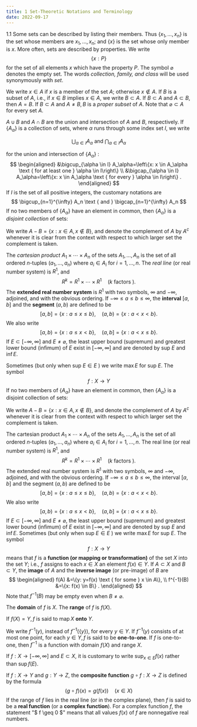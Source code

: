 ```yaml
---
title: 1 Set-Theoretic Notations and Terminology
date: 2022-09-17
---
```



1.1 Some sets can be described by listing their members. Thus $\left\{x_1, \ldots, x_n\right\}$ is the set whose members are $x_1, \ldots, x_n$; and $\{x\}$ is the set whose only member is $x$. More often, sets are described by properties. We write
$$
\{x: P\}
$$
for the set of all elements $x$ which have the property $P$. The symbol $\varnothing$ denotes the empty set. The words *collection, family, and class* will be used synonymously with *set*.

We write $x \in A$ if $x$ is a member of the set $A$; otherwise $x \notin A$. If $B$ is a subset of $A$, i.e., if $x \in B$ implies $x \in A$, we write $B \subset A$. If $B \subset A$ and $A \subset B$, then $A=B$. If $B \subset A$ and $A \neq B, B$ is a *proper subset* of $A$. Note that $\varnothing \subset A$ for every set $A$.

$A \cup B$ and $A \cap B$ are the union and intersection of $A$ and $B$, respectively. If $\left\{A_\alpha\right\}$ is a collection of sets, where $\alpha$ runs through some index set $I$, we write

$$
\bigcup_{\alpha \in I} A_\alpha \text { and } \bigcap_{\alpha \in I} A_\alpha
$$

for the union and intersection of $\left\{A_\alpha\right\}$ :
$$
\begin{aligned}
&\bigcup_{\alpha \in I} A_\alpha=\left\{x: x \in A_\alpha \text { for at least one } \alpha \in I\right\} \\
&\bigcap_{\alpha \in I} A_\alpha=\left\{x: x \in A_\alpha \text { for every } \alpha \in I\right\} .
\end{aligned}
$$
If $I$ is the set of all positive integers, the customary notations are
$$
\bigcup_{n=1}^{\infty} A_n \text { and } \bigcap_{n=1}^{\infty} A_n
$$
If no two members of $\left\{A_\alpha\right\}$ have an element in common, then $\left\{A_\alpha\right\}$ is a *disjoint collection* of sets:

We write $A-B=\{x: x \in A, x \notin B\}$, and denote the complement of $A$ by $A^c$ whenever it is clear from the context with respect to which larger set the complement is taken.

The *cartesian product* $A_1 \times \cdots \times A_n$ of the sets $A_1, \ldots, A_n$ is the set of all ordered $n$-tuples $\left(a_1, \ldots, a_n\right)$ where $a_i \in A_i$ for $i=1, \ldots, n$.
The *real line* (or real number system) is $R^1$, and
$$
R^k=R^1 \times \cdots \times R^1 \quad(k \text { factors }) .
$$
The **extended real number system** is $R^1$ with two symbols, $\infty$ and $-\infty$, adjoined, and with the obvious ordering. If $-\infty \leq a \leq b \leq \infty$, the **interval** $[a, b]$ and the **segment** $(a, b)$ are defined to be
$$
[a, b]=\{x: a \leq x \leq b\}, \quad(a, b)=\{x: a<x<b\} .
$$
We also write
$$
[a, b)=\{x: a \leq x<b\}, \quad(a, b]=\{x: a<x \leq b\} .
$$
If $E \subset[-\infty, \infty]$ and $E \neq \varnothing$, the least upper bound (supremum) and greatest lower bound (infimum) of $E$ exist in $[-\infty, \infty]$ and are denoted by sup $E$ and $\inf E$.

Sometimes (but only when sup $E \in E$ ) we write $\max E$ for sup $E$.
The symbol
$$
f: X \rightarrow Y
$$
If no two members of $\left\{A_\alpha\right\}$ have an element in common, then $\left\{A_\alpha\right\}$ is a disjoint collection of sets:

We write $A-B=\{x: x \in A, x \notin B\}$, and denote the complement of $A$ by $A^c$ whenever it is clear from the context with respect to which larger set the complement is taken.

The cartesian product $A_1 \times \cdots \times A_n$ of the sets $A_1, \ldots, A_n$ is the set of all ordered $n$-tuples $\left(a_1, \ldots, a_n\right)$ where $a_i \in A_i$ for $i=1, \ldots, n$.
The real line (or real number system) is $R^1$, and
$$
R^k=R^1 \times \cdots \times R^1 \quad(k \text { factors }) .
$$
The extended real number system is $R^1$ with two symbols, $\infty$ and $-\infty$, adjoined, and with the obvious ordering. If $-\infty \leq a \leq b \leq \infty$, the interval $[a, b]$ and the segment $(a, b)$ are defined to be
$$
[a, b]=\{x: a \leq x \leq b\}, \quad(a, b)=\{x: a<x<b\} .
$$
We also write
$$
[a, b)=\{x: a \leq x<b\}, \quad(a, b]=\{x: a<x \leq b\} .
$$
If $E \subset[-\infty, \infty]$ and $E \neq \varnothing$, the least upper bound (supremum) and greatest lower bound (infimum) of $E$ exist in $[-\infty, \infty]$ and are denoted by sup $E$ and $\inf E$.
Sometimes (but only when sup $E \in E$ ) we write $\max E$ for sup $E$.
The symbol
$$
f: X \rightarrow Y
$$
means that $f$ is a **function (or mapping or transformation)** of the set $X$ into the set $Y$; i.e., $f$ assigns to each $x \in X$ an element $f(x) \in Y$. If $A \subset X$ and $B \subset Y$, the **image** of $A$ and the **inverse image** (or pre-image) of $B$ are
$$
\begin{aligned}
f(A) &=\{y: y=f(x) \text { for some } x \in A\}, \\
f^{-1}(B) &=\{x: f(x) \in B\} .
\end{aligned}
$$
Note that $f^{-1}(B)$ may be empty even when $B \neq \varnothing$.

The **domain** of $f$ is $X$. The **range** of $f$ is $f(X)$.

If $f(X)=Y, f$ is said to $\operatorname{map} X$ **onto** $Y$.

We write $f^{-1}(y)$, instead of $f^{-1}(\{y\})$, for every $y \in Y$. If $f^{-1}(y)$ consists of at most one point, for each $y \in Y, f$ is said to be **one-to-one**. If $f$ is one-to-one, then $f^{-1}$ is a function with domain $f(X)$ and range $X$.

If $f: X \rightarrow[-\infty, \infty]$ and $E \subset X$, it is customary to write $\sup _{x \in E} f(x)$ rather than $\sup f(E)$.

If $f: X \rightarrow Y$ and $g: Y \rightarrow Z$, the **composite function** $g \circ f: X \rightarrow Z$ is defined by the formula
$$
(g \circ f)(x)=g(f(x)) \quad(x \in X)
$$
If the range of $f$ lies in the real line (or in the complex plane), then $f$ is said to be a **real function** (or a **complex function**). For a complex function $f$, the statement "$ f \geq 0 $" means that all values $f(x)$ of $f$ are nonnegative real numbers.
